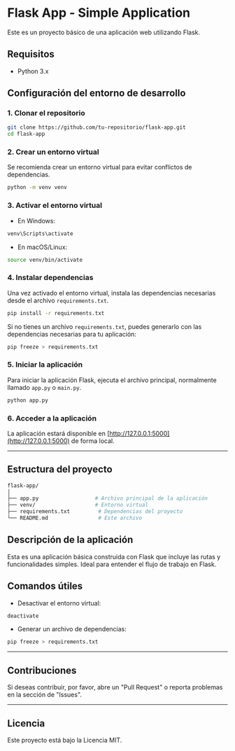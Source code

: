 
# Flask App - Simple Application

Este es un proyecto básico de una aplicación web utilizando Flask.

## Requisitos

- Python 3.x

## Configuración del entorno de desarrollo

### 1. Clonar el repositorio

```bash
git clone https://github.com/tu-repositorio/flask-app.git
cd flask-app
```

### 2. Crear un entorno virtual

Se recomienda crear un entorno virtual para evitar conflictos de dependencias.

```bash
python -m venv venv
```

### 3. Activar el entorno virtual

- En Windows:

```bash
venv\Scripts\activate
```

- En macOS/Linux:

```bash
source venv/bin/activate
```

### 4. Instalar dependencias

Una vez activado el entorno virtual, instala las dependencias necesarias desde el archivo `requirements.txt`.

```bash
pip install -r requirements.txt
```

Si no tienes un archivo `requirements.txt`, puedes generarlo con las dependencias necesarias para tu aplicación:

```bash
pip freeze > requirements.txt
```

### 5. Iniciar la aplicación

Para iniciar la aplicación Flask, ejecuta el archivo principal, normalmente llamado `app.py` o `main.py`.

```bash
python app.py
```

### 6. Acceder a la aplicación

La aplicación estará disponible en [http://127.0.0.1:5000](http://127.0.0.1:5000) de forma local.

---

## Estructura del proyecto

```bash
flask-app/
│
├── app.py                  # Archivo principal de la aplicación
├── venv/                   # Entorno virtual
├── requirements.txt         # Dependencias del proyecto
└── README.md                # Este archivo
```

## Descripción de la aplicación

Esta es una aplicación básica construida con Flask que incluye las rutas y funcionalidades simples. Ideal para entender el flujo de trabajo en Flask.

## Comandos útiles

- Desactivar el entorno virtual:

```bash
deactivate
```

- Generar un archivo de dependencias:

```bash
pip freeze > requirements.txt
```

---

## Contribuciones

Si deseas contribuir, por favor, abre un "Pull Request" o reporta problemas en la sección de "Issues".

---

## Licencia

Este proyecto está bajo la Licencia MIT.
